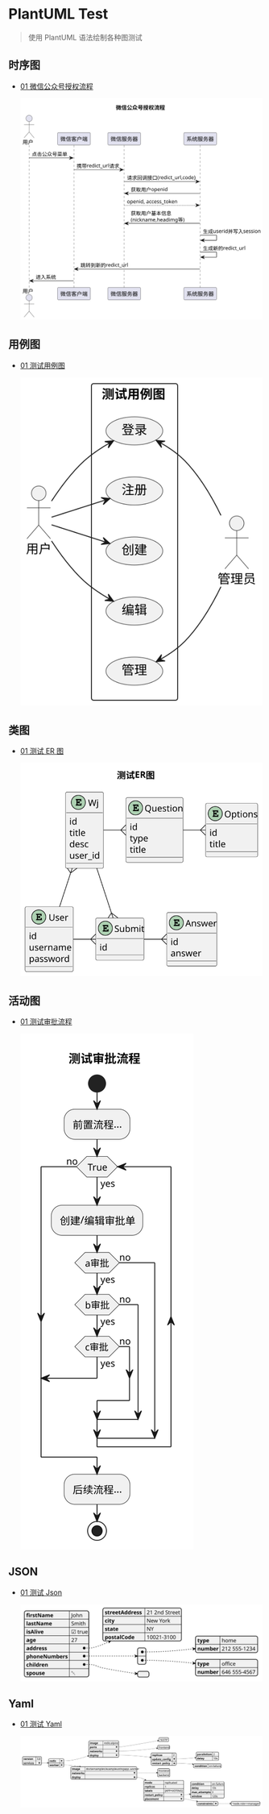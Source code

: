 # PlantUML Test

> 使用 PlantUML 语法绘制各种图测试

## 时序图

- [01 微信公众号授权流程](code/test_sequence.puml)

  ![](images/test_sequence.svg)

## 用例图

- [01 测试用例图](code/test_usecase.puml)

  ![](images/test_usecase.svg)

## 类图

- [01 测试 ER 图](code/test_class.puml)

  ![](images/test_class.svg)

## 活动图

- [01 测试审批流程](code/test_activaty.puml)

  ![](images/test_activaty.svg)

## JSON

- [01 测试 Json](code/test_json.puml)

  ![](images/test_json.svg)

## Yaml

- [01 测试 Yaml](code/test_yaml.puml)

  ![](images/test_yaml.svg)
